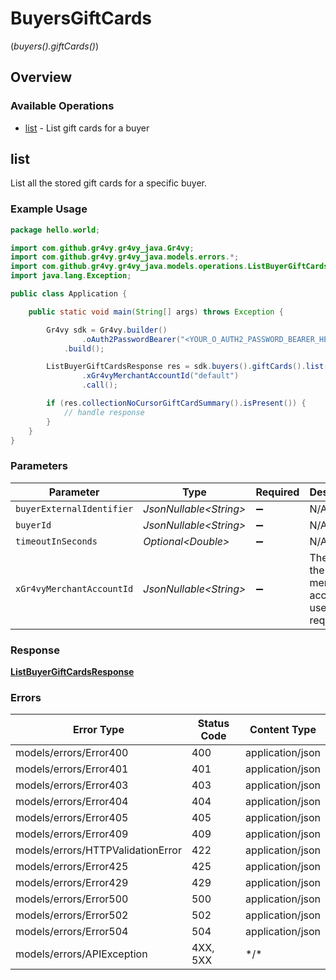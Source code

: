 # BuyersGiftCards
(*buyers().giftCards()*)

## Overview

### Available Operations

* [list](#list) - List gift cards for a buyer

## list

List all the stored gift cards for a specific buyer.

### Example Usage

```java
package hello.world;

import com.github.gr4vy.gr4vy_java.Gr4vy;
import com.github.gr4vy.gr4vy_java.models.errors.*;
import com.github.gr4vy.gr4vy_java.models.operations.ListBuyerGiftCardsResponse;
import java.lang.Exception;

public class Application {

    public static void main(String[] args) throws Exception {

        Gr4vy sdk = Gr4vy.builder()
                .oAuth2PasswordBearer("<YOUR_O_AUTH2_PASSWORD_BEARER_HERE>")
            .build();

        ListBuyerGiftCardsResponse res = sdk.buyers().giftCards().list()
                .xGr4vyMerchantAccountId("default")
                .call();

        if (res.collectionNoCursorGiftCardSummary().isPresent()) {
            // handle response
        }
    }
}
```

### Parameters

| Parameter                                               | Type                                                    | Required                                                | Description                                             | Example                                                 |
| ------------------------------------------------------- | ------------------------------------------------------- | ------------------------------------------------------- | ------------------------------------------------------- | ------------------------------------------------------- |
| `buyerExternalIdentifier`                               | *JsonNullable\<String>*                                 | :heavy_minus_sign:                                      | N/A                                                     |                                                         |
| `buyerId`                                               | *JsonNullable\<String>*                                 | :heavy_minus_sign:                                      | N/A                                                     |                                                         |
| `timeoutInSeconds`                                      | *Optional\<Double>*                                     | :heavy_minus_sign:                                      | N/A                                                     |                                                         |
| `xGr4vyMerchantAccountId`                               | *JsonNullable\<String>*                                 | :heavy_minus_sign:                                      | The ID of the merchant account to use for this request. | default                                                 |

### Response

**[ListBuyerGiftCardsResponse](../../models/operations/ListBuyerGiftCardsResponse.md)**

### Errors

| Error Type                        | Status Code                       | Content Type                      |
| --------------------------------- | --------------------------------- | --------------------------------- |
| models/errors/Error400            | 400                               | application/json                  |
| models/errors/Error401            | 401                               | application/json                  |
| models/errors/Error403            | 403                               | application/json                  |
| models/errors/Error404            | 404                               | application/json                  |
| models/errors/Error405            | 405                               | application/json                  |
| models/errors/Error409            | 409                               | application/json                  |
| models/errors/HTTPValidationError | 422                               | application/json                  |
| models/errors/Error425            | 425                               | application/json                  |
| models/errors/Error429            | 429                               | application/json                  |
| models/errors/Error500            | 500                               | application/json                  |
| models/errors/Error502            | 502                               | application/json                  |
| models/errors/Error504            | 504                               | application/json                  |
| models/errors/APIException        | 4XX, 5XX                          | \*/\*                             |